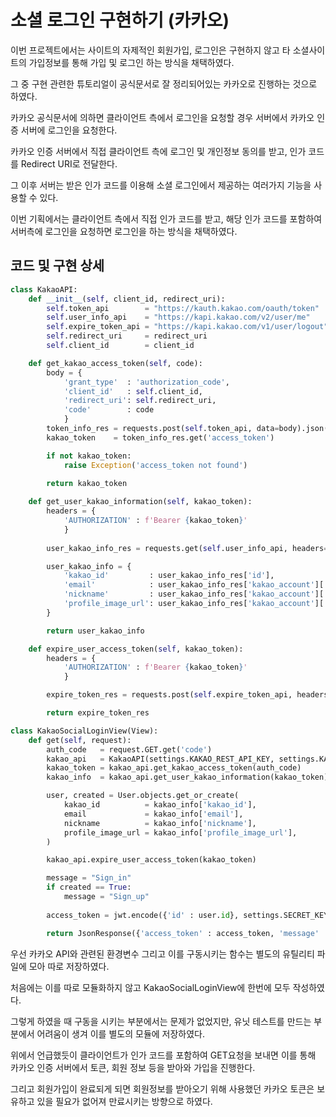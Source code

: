 # 소셜 로그인 구현하기 (카카오)

이번 프로젝트에서는 사이트의 자제적인 회원가입, 로그인은 구현하지 않고 타 소셜사이트의 가입정보를 통해 가입 및 로그인 하는 방식을 채택하였다.

그 중 구현 관련한 튜토리얼이 공식문서로 잘 정리되어있는 카카오로 진행하는 것으로 하였다.

카카오 공식문서에 의하면 클라이언트 측에서 로그인을 요청할 경우 서버에서 카카오 인증 서버에 로그인을 요청한다.

카카오 인증 서버에서 직접 클라이언트 측에 로그인 및 개인정보 동의를 받고, 인가 코드를 Redirect URI로 전달한다.

그 이후 서버는 받은 인가 코드를 이용해 소셜 로그인에서 제공하는 여러가지 기능을 사용할 수 있다.

이번 기획에서는 클라이언트 측에서 직접 인가 코드를 받고, 해당 인가 코드를 포함하여 서버측에 로그인을 요청하면 로그인을 하는 방식을 채택하였다.

## 코드 및 구현 상세

```python
class KakaoAPI:
    def __init__(self, client_id, redirect_uri):
        self.token_api        = "https://kauth.kakao.com/oauth/token"
        self.user_info_api    = "https://kapi.kakao.com/v2/user/me"
        self.expire_token_api = "https://kapi.kakao.com/v1/user/logout"
        self.redirect_uri     = redirect_uri
        self.client_id        = client_id

    def get_kakao_access_token(self, code):
        body = {
            'grant_type'  : 'authorization_code',
            'client_id'   : self.client_id,
            'redirect_uri': self.redirect_uri,
            'code'        : code
            }
        token_info_res = requests.post(self.token_api, data=body).json()
        kakao_token    = token_info_res.get('access_token')

        if not kakao_token:
            raise Exception('access_token not found')
        
        return kakao_token

    def get_user_kakao_information(self, kakao_token):
        headers = {
            'AUTHORIZATION' : f'Bearer {kakao_token}'
            }
        
        user_kakao_info_res = requests.get(self.user_info_api, headers=headers).json()

        user_kakao_info = {
            'kakao_id'         : user_kakao_info_res['id'],
            'email'            : user_kakao_info_res['kakao_account']['email'],
            'nickname'         : user_kakao_info_res['kakao_account']['profile']['nickname'],
            'profile_image_url': user_kakao_info_res['kakao_account']['profile']['profile_image_url'],
        }

        return user_kakao_info

    def expire_user_access_token(self, kakao_token):
        headers = {
            'AUTHORIZATION' : f'Bearer {kakao_token}'
            }

        expire_token_res = requests.post(self.expire_token_api, headers=headers).json()

        return expire_token_res

class KakaoSocialLoginView(View):
    def get(self, request):
        auth_code   = request.GET.get('code')
        kakao_api   = KakaoAPI(settings.KAKAO_REST_API_KEY, settings.KAKAO_REDIRECT_URI)
        kakao_token = kakao_api.get_kakao_access_token(auth_code)
        kakao_info  = kakao_api.get_user_kakao_information(kakao_token)

        user, created = User.objects.get_or_create(
            kakao_id          = kakao_info['kakao_id'],
            email             = kakao_info['email'],
            nickname          = kakao_info['nickname'],
            profile_image_url = kakao_info['profile_image_url'],
        )

        kakao_api.expire_user_access_token(kakao_token)

        message = "Sign_in"
        if created == True:
            message = "Sign_up"
        
        access_token = jwt.encode({'id' : user.id}, settings.SECRET_KEY, settings.ALGORITHM)

        return JsonResponse({'access_token' : access_token, 'message' : message}, status = 200)
```

우선 카카오 API와 관련된 환경변수 그리고 이를 구동시키는 함수는 별도의 유틸리티 파일에 모아 따로 저장하였다.

처음에는 이를 따로 모듈화하지 않고 KakaoSocialLoginView에 한번에 모두 작성하였다.

그렇게 하였을 때 구동을 시키는 부분에서는 문제가 없었지만, 유닛 테스트를 만드는 부분에서 어려움이 생겨 이를 별도의 모듈에 저장하였다.

위에서 언급했듯이 클라이언트가 인가 코드를 포함하여 GET요청을 보내면 이를 통해 카카오 인증 서버에서 토큰, 회원 정보 등을 받아와 가입을 진행한다.

그리고 회원가입이 완료되게 되면 회원정보를 받아오기 위해 사용했던 카카오 토큰은 보유하고 있을 필요가 없어져 만료시키는 방향으로 하였다.
